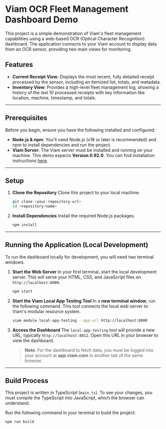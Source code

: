 # Viam OCR Fleet Management Dashboard Demo

This project is a simple demonstration of Viam's fleet management capabilities using a web-based OCR (Optical Character Recognition) dashboard. The application connects to your Viam account to display data from an OCR sensor, providing two main views for monitoring.



## Features

* **Current Receipt View**: Displays the most recent, fully detailed receipt processed by the sensor, including an itemized list, totals, and metadata.
* **Inventory View**: Provides a high-level fleet management log, showing a history of the last 10 processed receipts with key information like location, machine, timestamp, and totals.

***
## Prerequisites

Before you begin, ensure you have the following installed and configured:

* **Node.js & npm**: You'll need Node.js (v18 or later is recommended) and npm to install dependencies and run the project.
* **Viam Server**: The Viam server must be installed and running on your machine. This demo expects **Version 0.92.0**. You can find installation instructions [here](https://docs.viam.com/try-viam/get-started/#install-viam-server).

***
## Setup

1.  **Clone the Repository**
    Clone this project to your local machine.
    ```bash
    git clone <your-repository-url>
    cd <repository-name>
    ```

2.  **Install Dependencies**
    Install the required Node.js packages.
    ```bash
    npm install
    ```

***
## Running the Application (Local Development)

To run the dashboard locally for development, you will need two terminal windows.

1.  **Start the Web Server**
    In your first terminal, start the local development server. This will serve your HTML, CSS, and JavaScript files on `http://localhost:8000`.
    ```bash
    npm start
    ```

2.  **Start the Viam Local App Testing Tool**
    In a **new terminal window**, run the following command. This tool connects the local web server to Viam's modular resource system.
    ```bash
    viam module local-app-testing --app-url http://localhost:8000
    ```

3.  **Access the Dashboard**
    The `local-app-testing` tool will provide a new URL, typically `http://localhost:8012`. Open this URL in your browser to view the dashboard.

    > **Note**: For the dashboard to fetch data, you must be logged into your account at **app.viam.com** in another tab of the same browser.

***
## Build Process

This project is written in TypeScript (`main.ts`). To see your changes, you must compile the TypeScript into JavaScript, which the browser can understand.

Run the following command in your terminal to build the project:

```bash
npm run build